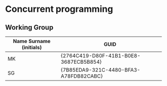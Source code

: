 # Concurrent programming

## Working Group

| Name Surname (initials) | GUID                                     |
| ----------------------- | ---------------------------------------- |
| MK                      | {2764C419-D80F-41B1-B0E8-3687ECB5B854}	 |
| SG					  | {7B85EDA9-321C-4480-BFA3-A78FDB82CABC}	 |
